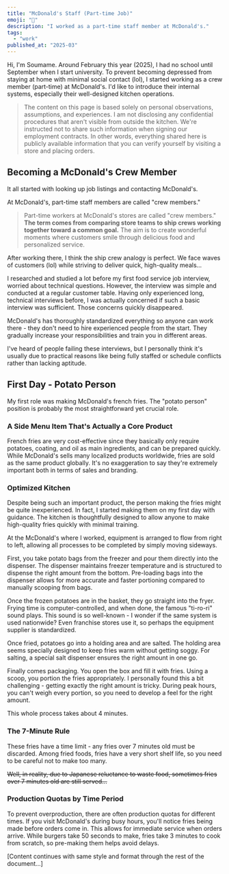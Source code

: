 ```yaml
---
title: "McDonald's Staff (Part-time Job)"
emoji: "💼"
description: "I worked as a part-time staff member at McDonald's."
tags:
  - "work"
published_at: "2025-03"
---
```

Hi, I'm Soumame.
Around February this year (2025), I had no school until September when I start university. To prevent becoming depressed from staying at home with minimal social contact (lol), I started working as a crew member (part-time) at McDonald's. I'd like to introduce their internal systems, especially their well-designed kitchen operations.

> The content on this page is based solely on personal observations, assumptions, and experiences. I am not disclosing any confidential procedures that aren't visible from outside the kitchen. We're instructed not to share such information when signing our employment contracts. In other words, everything shared here is publicly available information that you can verify yourself by visiting a store and placing orders.

## Becoming a McDonald's Crew Member

It all started with looking up job listings and contacting McDonald's.

At McDonald's, part-time staff members are called "crew members."

> Part-time workers at McDonald's stores are called "crew members." **The term comes from comparing store teams to ship crews working together toward a common goal.** The aim is to create wonderful moments where customers smile through delicious food and personalized service.

After working there, I think the ship crew analogy is perfect. We face waves of customers (lol) while striving to deliver quick, high-quality meals...

I researched and studied a lot before my first food service job interview, worried about technical questions. However, the interview was simple and conducted at a regular customer table. Having only experienced long, technical interviews before, I was actually concerned if such a basic interview was sufficient. Those concerns quickly disappeared.

McDonald's has thoroughly standardized everything so anyone can work there - they don't need to hire experienced people from the start. They gradually increase your responsibilities and train you in different areas.

I've heard of people failing these interviews, but I personally think it's usually due to practical reasons like being fully staffed or schedule conflicts rather than lacking aptitude.

## First Day - Potato Person

My first role was making McDonald's french fries. The "potato person" position is probably the most straightforward yet crucial role.

### A Side Menu Item That's Actually a Core Product

French fries are very cost-effective since they basically only require potatoes, coating, and oil as main ingredients, and can be prepared quickly. While McDonald's sells many localized products worldwide, fries are sold as the same product globally. It's no exaggeration to say they're extremely important both in terms of sales and branding.

### Optimized Kitchen

Despite being such an important product, the person making the fries might be quite inexperienced. In fact, I started making them on my first day with guidance.
The kitchen is thoughtfully designed to allow anyone to make high-quality fries quickly with minimal training.

At the McDonald's where I worked, equipment is arranged to flow from right to left, allowing all processes to be completed by simply moving sideways.

First, you take potato bags from the freezer and pour them directly into the dispenser. The dispenser maintains freezer temperature and is structured to dispense the right amount from the bottom. Pre-loading bags into the dispenser allows for more accurate and faster portioning compared to manually scooping from bags.

Once the frozen potatoes are in the basket, they go straight into the fryer. Frying time is computer-controlled, and when done, the famous "ti-ro-ri" sound plays. This sound is so well-known - I wonder if the same system is used nationwide? Even franchise stores use it, so perhaps the equipment supplier is standardized.

Once fried, potatoes go into a holding area and are salted. The holding area seems specially designed to keep fries warm without getting soggy. For salting, a special salt dispenser ensures the right amount in one go.

Finally comes packaging. You open the box and fill it with fries. Using a scoop, you portion the fries appropriately. I personally found this a bit challenging - getting exactly the right amount is tricky. During peak hours, you can't weigh every portion, so you need to develop a feel for the right amount.

This whole process takes about 4 minutes.

### The 7-Minute Rule

These fries have a time limit - any fries over 7 minutes old must be discarded. Among fried foods, fries have a very short shelf life, so you need to be careful not to make too many.

~~Well, in reality, due to Japanese reluctance to waste food, sometimes fries over 7 minutes old are still served...~~

### Production Quotas by Time Period

To prevent overproduction, there are often production quotas for different times. If you visit McDonald's during busy hours, you'll notice fries being made before orders come in. This allows for immediate service when orders arrive. While burgers take 50 seconds to make, fries take 3 minutes to cook from scratch, so pre-making them helps avoid delays.

[Content continues with same style and format through the rest of the document...]
